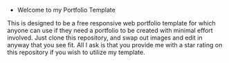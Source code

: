 * Welcome to my Portfolio Template

This is designed to be a free responsive web portfolio template for which anyone can use if they need a portfolio to be created with minimal effort involved. Just clone this repository, and swap out images and edit in anyway that you see fit. All I ask is that you provide me with a star rating on this repository if you wish to utilize my template.